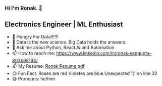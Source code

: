 ### Hi I'm Ronak. 👋

## Electronics Engineer | ML Enthusiast


- 🔭 Hungry For Data!!!!!!
- 🌱 Data is the new science. Big Data holds the answers. 
- 💬 Ask me about Python, ReactJs and Automation
- 📫 How to reach me: https://www.linkedin.com/in/ronak-sengupta-803b98194/
- 📫 My Resume: [Ronak Resume.pdf](https://github.com/r1999-ron/r1999-ron/files/5256674/Ronak.Resume.pdf)
- :stuck_out_tongue_winking_eye: Fun Fact: Roses are red
                                            Violetes are blue
                                            Unexpected '{' on line 32
- 😄 Pronouns: he/him



